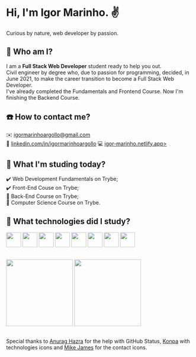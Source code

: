 # Hi, I'm Igor Marinho. :v:
  Curious by nature, web developer by passion.
  
## 🤔 Who am I?
 I am a **Full Stack Web Developer** student ready to help you out.
 <br>
 Civil engineer by degree who, due to passion for programming, decided, in June 2021, to make the career transition to become a Full Stack Web Developer. <br>
 I've already completed the Fundamentals and Frontend Course. Now I'm finishing the Backend Course.
 
## :phone: How to contact me?
 :envelope:<a mailto="igormarinhoargollo@gmail.com"> igormarinhoargollo@gmail.com<a> <br>
 :briefcase: <a href="https://www.linkedin.com/in/igormarinhoargollo/"> linkedin.com/in/igormarinhoargollo<a>
 :computer: <a href="https://igor-marinho.netlify.app/"> igor-marinho.netlify.app><a>
  
 
## 🌱 What I'm studing today?
 :heavy_check_mark: Web Development Fundamentals on Trybe;<br>
 :heavy_check_mark: Front-End Couse on Trybe;<br>
 :pushpin: Back-End Course on Trybe;<br>
 :pushpin: Computer Science Course on Trybe.<br>
  
## :notebook: What technologies did I study?
<div display="flex">
<img width="40px" height="40px" src="https://cdn.jsdelivr.net/gh/devicons/devicon/icons/html5/html5-original.svg" />  
<img width="40px" height="40px"  src="https://cdn.jsdelivr.net/gh/devicons/devicon/icons/css3/css3-original.svg" />
<img width="40px" height="40px"  src="https://cdn.jsdelivr.net/gh/devicons/devicon/icons/javascript/javascript-original.svg" />
<img width="40px" height="40px"  src="https://cdn.jsdelivr.net/gh/devicons/devicon/icons/react/react-original.svg" />
<img width="40px" height="40px"  src="https://cdn.jsdelivr.net/gh/devicons/devicon/icons/redux/redux-original.svg" />
<img width="40px" height="40px"  src="https://cdn.jsdelivr.net/gh/devicons/devicon/icons/mysql/mysql-original.svg" />
<img width="40px" height="40px"  src="https://cdn.jsdelivr.net/gh/devicons/devicon/icons/jest/jest-plain.svg" />
<img width="40px" height="40px"  src="https://cdn.jsdelivr.net/gh/devicons/devicon/icons/nodejs/nodejs-original-wordmark.svg" />
</div>

##

<div>
  <a href="https://beacons.ai/IgorMarinhoArgollo"> </a>
  <img height="180em" src="https://github-readme-stats.vercel.app/api?username=IgorMarinhoArgollo&show_icons=true&theme=dark&include_all_commits=true&count_private=true"/>
  <img height="180em" src="https://github-readme-stats.vercel.app/api/top-langs/?username=IgorMarinhoArgollo&layout=compact&langs_count=16&theme=dark"/>
</div>

  
  ##
  
  Special thanks to <a href="https://github.com/anuraghazra/github-readme-stats">Anurag Hazra</a> for the help with GitHub Status, <a href="https://github.com/devicons/devicon">Konpa</a> with technologies icons and <a href="https://github.com/MikeCodesDotNET/ColoredBadges">Mike James</a> for the contact icons.

